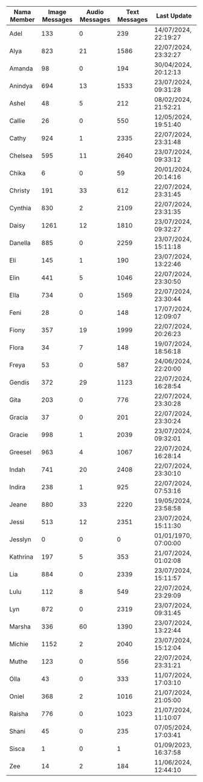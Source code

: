 | Nama Member | Image Messages | Audio Messages | Text Messages | Last Update |
| ------ | -------------- | -------------- | ------------- | ------------ |
| Adel | 133 | 0 | 239 | 14/07/2024, 22:19:27 |
| Alya | 823 | 21 | 1586 | 22/07/2024, 23:32:27 |
| Amanda | 98 | 0 | 194 | 30/04/2024, 20:12:13 |
| Anindya | 694 | 13 | 1533 | 23/07/2024, 09:31:28 |
| Ashel | 48 | 5 | 212 | 08/02/2024, 21:52:21 |
| Callie | 26 | 0 | 550 | 12/05/2024, 19:51:40 |
| Cathy | 924 | 1 | 2335 | 22/07/2024, 23:31:48 |
| Chelsea | 595 | 11 | 2640 | 23/07/2024, 09:33:12 |
| Chika | 6 | 0 | 59 | 20/01/2024, 20:14:16 |
| Christy | 191 | 33 | 612 | 22/07/2024, 23:31:45 |
| Cynthia | 830 | 2 | 2109 | 22/07/2024, 23:31:35 |
| Daisy | 1261 | 12 | 1810 | 23/07/2024, 09:32:27 |
| Danella | 885 | 0 | 2259 | 23/07/2024, 15:11:18 |
| Eli | 145 | 1 | 190 | 23/07/2024, 13:22:46 |
| Elin | 441 | 5 | 1046 | 22/07/2024, 23:30:50 |
| Ella | 734 | 0 | 1569 | 22/07/2024, 23:30:44 |
| Feni | 28 | 0 | 148 | 17/07/2024, 12:09:07 |
| Fiony | 357 | 19 | 1999 | 22/07/2024, 20:26:23 |
| Flora | 34 | 7 | 148 | 19/07/2024, 18:56:18 |
| Freya | 53 | 0 | 587 | 24/06/2024, 22:20:00 |
| Gendis | 372 | 29 | 1123 | 22/07/2024, 16:28:54 |
| Gita | 203 | 0 | 776 | 22/07/2024, 23:30:28 |
| Gracia | 37 | 0 | 201 | 22/07/2024, 23:30:24 |
| Gracie | 998 | 1 | 2039 | 23/07/2024, 09:32:01 |
| Greesel | 963 | 4 | 1067 | 22/07/2024, 16:28:14 |
| Indah | 741 | 20 | 2408 | 22/07/2024, 23:30:10 |
| Indira | 238 | 1 | 925 | 22/07/2024, 07:53:16 |
| Jeane | 880 | 33 | 2220 | 19/05/2024, 23:58:58 |
| Jessi | 513 | 12 | 2351 | 23/07/2024, 15:11:30 |
| Jesslyn | 0 | 0 | 0 | 01/01/1970, 07:00:00 |
| Kathrina | 197 | 5 | 353 | 21/07/2024, 01:02:08 |
| Lia | 884 | 0 | 2339 | 23/07/2024, 15:11:57 |
| Lulu | 112 | 8 | 549 | 22/07/2024, 23:29:09 |
| Lyn | 872 | 0 | 2319 | 23/07/2024, 09:31:45 |
| Marsha | 336 | 60 | 1390 | 23/07/2024, 13:22:44 |
| Michie | 1152 | 2 | 2040 | 23/07/2024, 15:12:04 |
| Muthe | 123 | 0 | 556 | 22/07/2024, 23:31:21 |
| Olla | 43 | 0 | 333 | 11/07/2024, 17:03:10 |
| Oniel | 368 | 2 | 1016 | 21/07/2024, 21:05:00 |
| Raisha | 776 | 0 | 1023 | 21/07/2024, 11:10:07 |
| Shani | 45 | 0 | 235 | 07/05/2024, 17:03:41 |
| Sisca | 1 | 0 | 1 | 01/09/2023, 16:37:58 |
| Zee | 14 | 2 | 184 | 11/06/2024, 12:44:10 |

